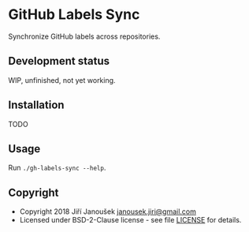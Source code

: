GitHub Labels Sync
==================

Synchronize GitHub labels across repositories.

Development status
------------------

WIP, unfinished, not yet working.


Installation
------------

TODO

Usage
-----

Run `./gh-labels-sync --help`.

Copyright
---------

  - Copyright 2018 Jiří Janoušek <janousek.jiri@gmail.com>
  - Licensed under BSD-2-Clause license - see file [LICENSE](./LICENSE) for details.

